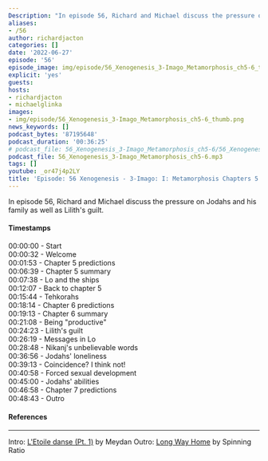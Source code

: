 ```yaml
---
Description: "In episode 56, Richard and Michael discuss the pressure on Jodahs and his family as well as Lilith's guilt."
aliases:
- /56
author: richardjacton
categories: []
date: '2022-06-27'
episode: '56'
episode_image: img/episode/56_Xenogenesis_3-Imago_Metamorphosis_ch5-6_thumb.png
explicit: 'yes'
guests:
hosts:
- richardjacton
- michaelglinka
images:
- img/episode/56_Xenogenesis_3-Imago_Metamorphosis_ch5-6_thumb.png
news_keywords: []
podcast_bytes: '87195648'
podcast_duration: '00:36:25'
# podcast_file: 56_Xenogenesis_3-Imago_Metamorphosis_ch5-6/56_Xenogenesis_3-Imago_Metamorphosis_ch5-6.mp3
podcast_file: 56_Xenogenesis_3-Imago_Metamorphosis_ch5-6.mp3
tags: []
youtube: _or47j4p2LY
title: 'Episode: 56 Xenogenesis - 3-Imago: I: Metamorphosis Chapters 5 & 6'
---
```


In episode 56, Richard and Michael discuss the pressure on Jodahs and his family as well as Lilith's guilt.

#### Timestamps

00:00:00 - Start\
00:00:32 - Welcome\
00:01:53 - Chapter 5 predictions\
00:06:39 - Chapter 5 summary\
00:07:38 - Lo and the ships\
00:12:07 - Back to chapter 5\
00:15:44 - Tehkorahs\
00:18:14 - Chapter 6 predictions\
00:19:13 - Chapter 6 summary\
00:21:08 - Being "productive"\
00:24:23 - Lilith's guilt\
00:26:19 - Messages in Lo\
00:28:48 - Nikanj's unbelievable words\
00:36:56 - Jodahs' loneliness\
00:39:13 - Coincidence? I think not!\
00:40:58 - Forced sexual development\
00:45:00 - Jodahs' abilities\
00:46:58 - Chapter 7 predictions\
00:48:43 - Outro

#### References



---
Intro: [L'Etoile danse (Pt. 1)](https://freemusicarchive.org/music/Meydan/Havor/6-_LEtoile_danse_Pt_1_1738) by Meydan
Outro: [Long Way Home](https://freemusicarchive.org/music/Spinning_Ratio/Long_Way_Home/Long_Way_Home) by Spinning Ratio
